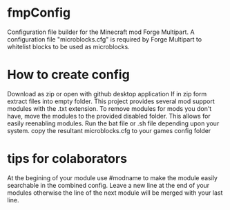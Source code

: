 # fmpConfig
Configuration file builder for the Minecraft mod Forge Multipart.
A configuration file "microblocks.cfg" is required by Forge Multipart to whitelist blocks to be used as microblocks.

# How to create config
Download as zip or open with github desktop application
If in zip form extract files into empty folder.
This project provides several mod support modules with the .txt extension.
To remove modules for mods you don't have, move the modules to the provided disabled folder. This allows for easily reenabling modules.
Run the bat file or .sh file depending upon your system.
copy the resultant microblocks.cfg to your games config folder

# tips for colaborators
At the begining of your module use #modname to make the module easily searchable in the combined config.
Leave a new line at the end of your modules otherwise the line of the next module will be merged with your last line.
